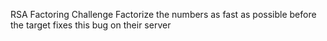 RSA Factoring Challenge
Factorize the numbers as fast as possible before the target fixes this bug on their server
